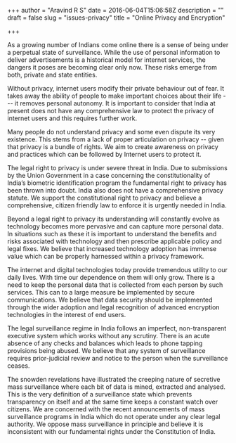 +++
author = "Aravind R S"
date = 2016-06-04T15:06:58Z
description = ""
draft = false
slug = "issues-privacy"
title = "Online Privacy and Encryption"

+++


As a growing number of Indians come online there is a sense of being under a perpetual state of surveillance. While the use of personal information to deliver advertisements is a historical model for internet services, the dangers it poses are becoming clear only now. These risks emerge from both, private and state entities. 

Without privacy, internet users modify their private behaviour out of fear. It takes away the ability of people to make important choices about their life --- it removes personal autonomy. It is important to consider that India at present does not have any comprehensive law to protect the privacy of internet users and this requires further work. 

Many people do not understand privacy and some even dispute its very existence. This stems from a lack of proper articulation on privacy -- given that privacy is a bundle of rights. We aim to create awareness on privacy and practices which can be followed by Internet users to protect it. 
 
The legal right to privacy is under severe threat in India. Due to submissions by the Union Government in a case concerning the constitutionality of India’s biometric identification program the fundamental right to privacy has been thrown into doubt. India also does not have a comprehensive privacy statute. We support the constitutional right to privacy and believe a comprehensive, citizen friendly law to enforce it is urgently needed in India.
 
Beyond a legal right to privacy its understanding will constantly evolve as technology becomes more pervasive and can capture more personal data. In situations such as these it is important to understand the benefits and risks associated with technology and then prescribe applicable policy and legal fixes. We believe that increased technology adoption has immense value which can be properly harnessed within a privacy framework.
 
The internet and digital technologies today provide tremendous utility to our daily lives. With time our dependence on them will only grow. There is a need to keep the personal data that is collected from each person by such services. This can to a large measure be implemented by secure communications. We believe that data security should be implemented through the wider adoption and legal recognition of advanced encryption technologies in the interest of end users. 
 
The legal surveillance regime in India follows an imperfect, non-transparent executive system which works without any scrutiny. There is an acute absence of any checks and balances which leads to phone tapping provisions being abused. We believe that any system of surveillance requires prior-judicial review and notice to the person when the surveillance ceases.
 
The snowden revelations have illustrated the creeping nature of secretive mass surveillance where each bit of data is mined, extracted and analysed. This is the very definition of a surveillance state which prevents transparency on itself and at the same time keeps a constant watch over citizens. We are concerned with the recent announcements of mass surveillance programs in India which do not operate under any clear legal authority. We oppose mass surveillance in principle and believe it is inconsistent with our fundamental rights under the Constitution of India.

